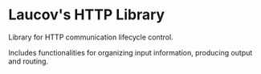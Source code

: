 # Laucov's HTTP Library

Library for HTTP communication lifecycle control.

Includes functionalities for organizing input information, producing output and routing.
